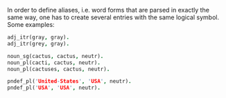 In order to define aliases, i.e. word forms that are parsed in exactly the same way, one has to create several entries with the same logical symbol. Some examples:

``` prolog
adj_itr(gray, gray).
adj_itr(grey, gray).

noun_sg(cactus, cactus, neutr).
noun_pl(cacti, cactus, neutr).
noun_pl(cactuses, cactus, neutr).

pndef_pl('United-States', 'USA', neutr).
pndef_pl('USA', 'USA', neutr).
```
